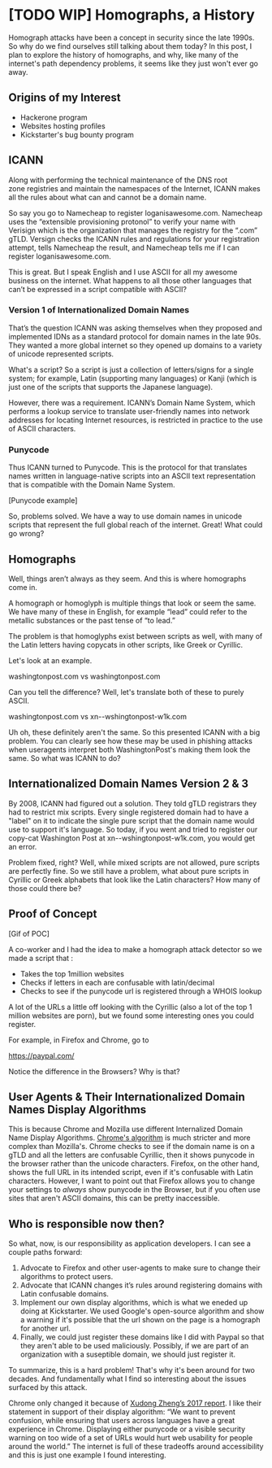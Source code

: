 # [TODO WIP] Homographs, a History

Homograph attacks have been a concept in security since the late 1990s. So why do we find ourselves still talking about them today? In this post, I plan to explore the history of homographs, and why, like many of the internet's path dependency problems, it seems like they just won't ever go away.

## Origins of my Interest

* Hackerone program
* Websites hosting profiles
* Kickstarter's bug bounty program

## ICANN

Along with performing the technical maintenance of the DNS root zone registries and maintain the namespaces of the Internet, ICANN makes all the rules about what can and cannot be a domain name.

So say you go to Namecheap to register loganisawesome.com. Namecheap uses the “extensible provisioning protonol” to verify your name with Verisign which is the organization that manages the registry for the “.com” gTLD. Versign checks the ICANN rules and regulations for your registration attempt, tells Namecheap the result, and Namecheap tells me if I can register loganisawesome.com. 

This is great. But I speak English and I use ASCII for all my awesome business on the internet. What happens to all those other languages that can’t be expressed in a script compatible with ASCII?

### Version 1 of Internationalized Domain Names

That’s the question ICANN was asking themselves when they proposed and implemented IDNs as a standard protocol for domain names in the late 90s. They wanted a more global internet so they opened up domains to a variety of unicode represented scripts.

What's a script? So a script is just a collection of letters/signs for a single system; for example, Latin (supporting many languages) or Kanji (which is just one of the scripts that supports the Japanese language).

However, there was a requirement. ICANN’s Domain Name System, which performs a lookup service to translate user-friendly names into network addresses for locating Internet resources, is restricted in practice to the use of ASCII characters.

### Punycode

Thus ICANN turned to Punycode. This is the protocol for that translates names written in language-native scripts into an ASCII text representation that is compatible with the Domain Name System.

[Punycode example]

So, problems solved. We have a way to use domain names in unicode scripts that represent the full global reach of the internet. Great! What could go wrong?

## Homographs

Well, things aren’t always as they seem. And this is where homographs come in.

A homograph or homoglyph is multiple things that look or seem the same. We have many of these in English, for example “lead” could refer to the metallic substances or the past tense of “to lead.”

The problem is that homoglyphs exist between scripts as well, with many of the Latin letters having copycats in other scripts, like Greek or Cyrillic.

Let's look at an example.

washingtonpost.com
vs
wаshingtonpost.com

Can you tell the difference? Well, let's translate both of these to purely ASCII.

washingtonpost.com
vs
xn--wshingtonpost-w1k.com

Uh oh, these definitely aren't the same. So this presented ICANN with a big problem. You can clearly see how these may be used in phishing attacks when useragents interpret both WashingtonPost's making them look the same. So what was ICANN to do?

## Internationalized Domain Names Version 2 & 3

By 2008, ICANN had figured out a solution. They told gTLD registrars they had to restrict mix scripts. Every single registered domain had to have a "label" on it to indicate the single pure script that the domain name would use to support it's language. So today, if you went and tried to register our copy-cat Washington Post at xn--wshingtonpost-w1k.com, you would get an error.

Problem fixed, right? Well, while mixed scripts are not allowed, pure scripts are perfectly fine. So we still have a problem, what about pure scripts in Cyrillic or Greek alphabets that look like the Latin characters? How many of those could there be?

## Proof of Concept

[Gif of POC]

A co-worker and I had the idea to make a homograph attack detector so we made a script that :

* Takes the top 1million websites
* Checks if letters in each are confusable with latin/decimal
* Checks to see if the punycode url is registered through a WHOIS lookup

A lot of the URLs a little off looking with the Cyrillic (also a lot of the top 1 million websites are porn), but we found some interesting ones you could register.

For example, in Firefox and Chrome, go to 

https://раураӏ.com/

Notice the difference in the Browsers? Why is that?

## User Agents & Their Internationalized Domain Names Display Algorithms

This is because Chrome and Mozilla use different Internalized Domain Name Display Algorithms. [Chrome's algorithm](https://www.chromium.org/developers/design-documents/idn-in-google-chrome) is much stricter and more complex than Mozilla's. Chrome checks to see if the domain name is on a gTLD and all the letters are confusable Cyrillic, then it shows punycode in the browser rather than the unicode characters. Firefox, on the other hand, shows the full URL in its intended script, even if it's confusable with Latin characters. However, I want to point out that Firefox allows you to change your settings to _always_ show punycode in the Browser, but if you often use sites that aren't ASCII domains, this can be pretty inaccessible.

## Who is responsible now then?

So what, now, is our responsibility as application developers. I can see a couple paths forward:

1. Advocate to Firefox and other user-agents to make sure to change their algorithms to protect users.
2. Advocate that ICANN changes it’s rules around registering domains with Latin confusable domains.
3. Implement our own display algorithms, which is what we eneded up doing at Kickstarter. We used Google's open-source algorithm and show a warning if it's possible that the url shown on the page is a homograph for another url.
4. Finally, we could just register these domains like I did with Paypal so that they aren't able to be used maliciously. Possibly, if we are part of an organization with a suseptible domain, we should just register it.

To summarize, this is a hard problem! That's why it's been around for two decades. And fundamentally what I find so interesting about the issues surfaced by this attack. 

Chrome only changed it because of [Xudong Zheng’s 2017 report](https://www.xudongz.com/blog/2017/idn-phishing/).  I like their statement in support of their display algorithm: “We want to prevent confusion, while ensuring that users across languages have a great experience in Chrome. Displaying either punycode or a visible security warning on too wide of a set of URLs would hurt web usability for people around the world.” The internet is full of these tradeoffs around accessibility and this is just one example I found interesting.

